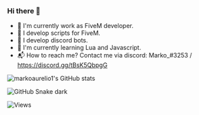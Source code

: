 ### Hi there 👋

- 💼 I'm currently work as FiveM developer.
- 📄 I develop scripts for FiveM.
- 🤖 I develop discord bots.
- 📝 I'm currently learning Lua and Javascript.
- 📬 How to reach me? Contact me via discord: Marko_#3253 / https://discord.gg/tBsK5QbpgG

![markoaurelio1's GitHub stats](https://github-readme-stats.vercel.app/api?username=markoaurelio1&count_private=true&show_icons=true&theme=onedark)

![GitHub Snake dark](github-snake-dark.svg#gh-dark-mode-only)

![Views](https://komarev.com/ghpvc/?username=markoaurelio1&style=flat&color=blue&label=Views)
